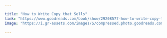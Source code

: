 ```yaml
---

title: "How to Write Copy that Sells"
link: "https://www.goodreads.com/book/show/29208577-how-to-write-copy-that-sells"
image: "https://i.gr-assets.com/images/S/compressed.photo.goodreads.com/books/1455734098l/29208577._SY475_.jpg"
 
---
```

